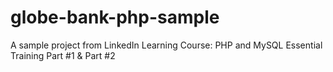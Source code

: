 # globe-bank-php-sample
A sample project from LinkedIn Learning Course: PHP and MySQL Essential Training Part #1 &amp; Part #2
